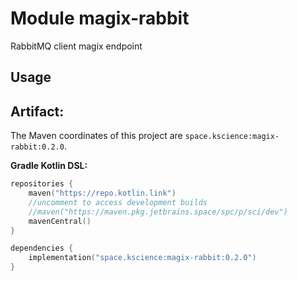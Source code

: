 # Module magix-rabbit

RabbitMQ client magix endpoint

## Usage

## Artifact:

The Maven coordinates of this project are `space.kscience:magix-rabbit:0.2.0`.

**Gradle Kotlin DSL:**
```kotlin
repositories {
    maven("https://repo.kotlin.link")
    //uncomment to access development builds
    //maven("https://maven.pkg.jetbrains.space/spc/p/sci/dev")
    mavenCentral()
}

dependencies {
    implementation("space.kscience:magix-rabbit:0.2.0")
}
```
